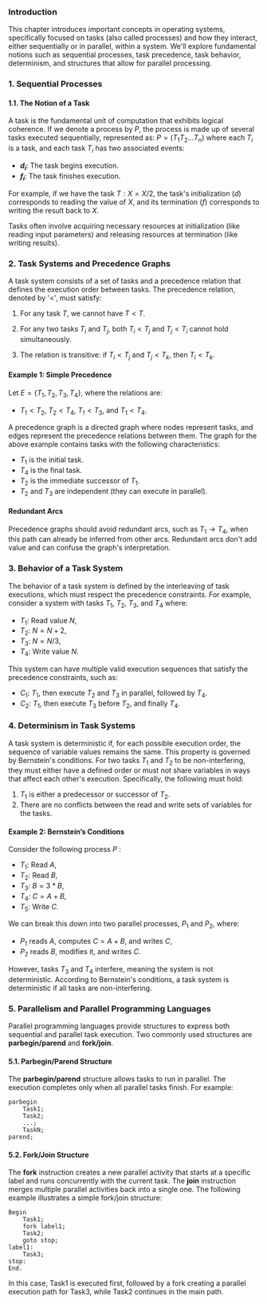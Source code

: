 ### Introduction

This chapter introduces important concepts in operating systems, specifically focused on tasks (also called processes) and how they interact, either sequentially or in parallel, within a system. We'll explore fundamental notions such as sequential processes, task precedence, task behavior, determinism, and structures that allow for parallel processing.

### 1. Sequential Processes

#### 1.1. The Notion of a Task

A task is the fundamental unit of computation that exhibits logical coherence. If we denote a process by $P$, the process is made up of several tasks executed sequentially, represented as: $P = (T_1 T_2 \dots T_n)$ where each $T_i$ is a task, and each task $T_i$ has two associated events:

- **$d_i$**: The task begins execution.
- **$f_i$**: The task finishes execution.

For example, if we have the task $T: X = X / 2$, the task's initialization ($d$) corresponds to reading the value of $X$, and its termination ($f$) corresponds to writing the result back to $X$.

Tasks often involve acquiring necessary resources at initialization (like reading input parameters) and releasing resources at termination (like writing results).

### 2. Task Systems and Precedence Graphs

A task system consists of a set of tasks and a precedence relation that defines the execution order between tasks. The precedence relation, denoted by '<', must satisfy:

1. For any task $T$, we cannot have $T < T$.

2. For any two tasks $T_i$ and $T_j$, both $T_i < T_j$ and $T_j < T_i$ cannot hold simultaneously.

3. The relation is transitive: if $T_i < T_j$ and $T_j < T_k$, then $T_i < T_k$.

#### Example 1: Simple Precedence

Let $E = \{T_1, T_2, T_3, T_4\}$, where the relations are:

- $T_1 < T_2$, $T_2 < T_4$, $T_1 < T_3$, and $T_1 < T_4$.

A precedence graph is a directed graph where nodes represent tasks, and edges represent the precedence relations between them. The graph for the above example contains tasks with the following characteristics:

- $T_1$ is the initial task.
- $T_4$ is the final task.
- $T_2$ is the immediate successor of $T_1$.
- $T_2$ and $T_3$ are independent (they can execute in parallel).

#### Redundant Arcs

Precedence graphs should avoid redundant arcs, such as $T_1 \to T_4$, when this path can already be inferred from other arcs. Redundant arcs don't add value and can confuse the graph's interpretation.

### 3. Behavior of a Task System

The behavior of a task system is defined by the interleaving of task executions, which must respect the precedence constraints. For example, consider a system with tasks $T_1$, $T_2$, $T_3$, and $T_4$ where:

- $T_1$: Read value $N$,
- $T_2$: $N = N + 2$,
- $T_3$: $N = N / 3$,
- $T_4$: Write value $N$.

This system can have multiple valid execution sequences that satisfy the precedence constraints, such as:

- $C_1$: $T_1$, then execute $T_2$ and $T_3$ in parallel, followed by $T_4$.
- $C_2$: $T_1$, then execute $T_3$ before $T_2$, and finally $T_4$.

### 4. Determinism in Task Systems

A task system is deterministic if, for each possible execution order, the sequence of variable values remains the same. This property is governed by Bernstein's conditions. For two tasks $T_1$ and $T_2$ to be non-interfering, they must either have a defined order or must not share variables in ways that affect each other's execution. Specifically, the following must hold:

1. $T_1$ is either a predecessor or successor of $T_2$.
2. There are no conflicts between the read and write sets of variables for the tasks.

#### Example 2: Bernstein’s Conditions

Consider the following process $P$ :

- $T_1$: Read $A$,
- $T_2$: Read $B$,
- $T_3$: $B = 3 * B$,
- $T_4$: $C = A + B$,
- $T_5$: Write $C$.

We can break this down into two parallel processes, $P_1$ and $P_2$, where:

- $P_1$ reads $A$, computes $C = A + B$, and writes $C$,
- $P_2$ reads $B$, modifies it, and writes $C$.

However, tasks $T_3$ and $T_4$ interfere, meaning the system is not deterministic. According to Bernstein's conditions, a task system is deterministic if all tasks are non-interfering.

### 5. Parallelism and Parallel Programming Languages

Parallel programming languages provide structures to express both sequential and parallel task execution. Two commonly used structures are **parbegin/parend** and **fork/join**.

#### 5.1. Parbegin/Parend Structure

The **parbegin/parend** structure allows tasks to run in parallel. The execution completes only when all parallel tasks finish. For example:

```pseudo
parbegin
    Task1;
    Task2;
    ...;
    TaskN;
parend;

```

#### 5.2. Fork/Join Structure

The **fork** instruction creates a new parallel activity that starts at a specific label and runs concurrently with the current task. The **join** instruction merges multiple parallel activities back into a single one. The following example illustrates a simple fork/join structure:

```pseudo
Begin
    Task1;
    fork label1;
    Task2;
    goto stop;
label1:
    Task3;
stop:
End.

```

In this case, Task1 is executed first, followed by a fork creating a parallel execution path for Task3, while Task2 continues in the main path.

